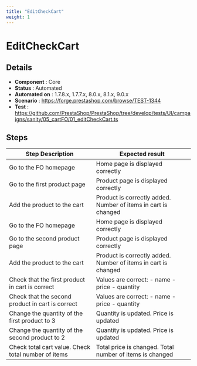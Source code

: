 ```yaml
---
title: "EditCheckCart"
weight: 1
---
```


# EditCheckCart
## Details
* **Component** : Core
* **Status** : Automated
* **Automated on** : 1.7.8.x, 1.7.7.x, 8.0.x, 8.1.x, 9.0.x
* **Scenario** : https://forge.prestashop.com/browse/TEST-1344
* **Test** : https://github.com/PrestaShop/PrestaShop/tree/develop/tests/UI/campaigns/sanity/05_cartFO/01_editCheckCart.ts

## Steps
| Step Description | Expected result |
| ----- | ----- |
| Go to the FO homepage | Home page is displayed correctly |
| Go to the first product page | Product page is displayed correctly |
| Add the product to the cart | Product is correctly added. Number of items in cart is changed |
| Go to the FO homepage | Home page is displayed correctly |
| Go to the second product page | Product page is displayed correctly |
| Add the product to the cart | Product is correctly added. Number of items in cart is changed |
| Check that the first product in cart is correct | Values are correct: - name - price - quantity |
| Check that the second product in cart is correct | Values are correct: - name - price - quantity |
| Change the quantity of the first product to 3 | Quantity is updated. Price is updated |
| Change the quantity of the second product to 2 | Quantity is updated. Price is updated |
| Check total cart value. Check total number of items | Total price is changed. Total number of items is changed |

